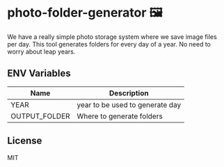 # photo-folder-generator 🖼
We have a really simple photo storage system where we save image files per day. This tool generates folders for every day of a year. No need to worry about leap years.

## ENV Variables
|Name|Description|
|---|---|
|YEAR|year to be used to generate day|
|OUTPUT_FOLDER|Where to generate folders|

## License
MIT